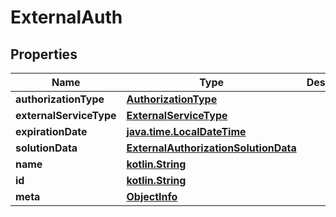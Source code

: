# ExternalAuth

## Properties
Name | Type | Description | Notes
------------ | ------------- | ------------- | -------------
**authorizationType** | [**AuthorizationType**](AuthorizationType.md) |  |  [optional]
**externalServiceType** | [**ExternalServiceType**](ExternalServiceType.md) |  |  [optional]
**expirationDate** | [**java.time.LocalDateTime**](java.time.LocalDateTime.md) |  |  [optional]
**solutionData** | [**ExternalAuthorizationSolutionData**](ExternalAuthorizationSolutionData.md) |  |  [optional]
**name** | [**kotlin.String**](.md) |  | 
**id** | [**kotlin.String**](.md) |  |  [optional]
**meta** | [**ObjectInfo**](ObjectInfo.md) |  |  [optional]
